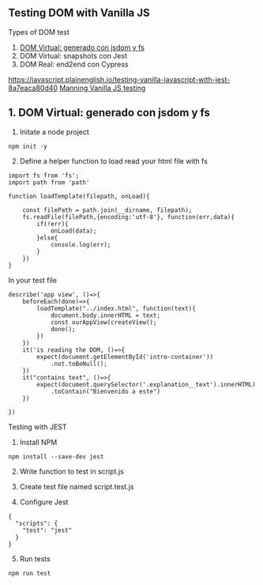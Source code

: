 ## Testing DOM with Vanilla JS

Types of DOM test

1. [DOM Virtual: generado con jsdom y fs](https://es.slideshare.net/AidaAlbarrnBlanco/test-con-dom-para-dommies-135507608)
2. DOM Virtual: snapshots con Jest
3. DOM Real: end2end con Cypress

https://javascript.plainenglish.io/testing-vanilla-javascript-with-jest-8a7eaca80d40
[Manning Vanilla JS testing](https://freecontent.manning.com/testing-with-node-jest-and-jsdom/)


## 1. DOM Virtual: generado con jsdom y fs

1. Initate a node project

`npm init -y`


2. Define a helper function to load read your html file with fs
```
import fs from 'fs';
import path from 'path'

function loadTemplate(filepath, onLoad){

    const filePath = path.join(__dirname, filepath);
    fs.readFile(filePath,{encoding:'utf-8'}, function(err,data){
        if(!err){
            onLoad(data);
        }else{
            console.log(err);
        }
    })
}
```


In your test file 
```
describe('app view', ()=>{
    beforeEach(done)=>{
        loadTemplate("../index.html", function(text){
            document.body.innerHTML = text;
            const ourAppView(createView();
            done();
        })
    })
    it('is reading the DOM, ()=>{
        expect(document.getElementById('intro-container'))
            .not.toBeNull();
    })
    it("contains text", ()=>{
        expect(document.querySelector('.explanation__text').innerHTML)
            .toContain("Bienvenido a este")
    })

})

```




Testing with JEST

1. Install NPM

`npm install --save-dev jest`

2. Write function to test in script.js


3. Create test file named script.test.js



4. Configure Jest
```
{
  "scripts": {
    "test": "jest"
  }
}
```

5. Run tests

`npm run test`



